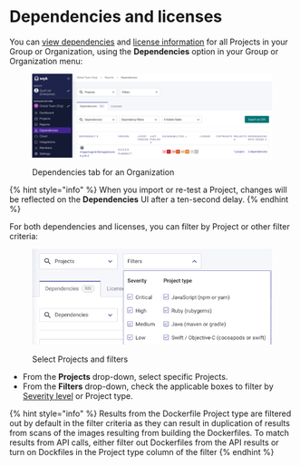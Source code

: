 # Dependencies and licenses

You can [view dependencies](view-dependencies.md) and [license information](view-licenses.md) for all Projects in your Group or Organization, using the **Dependencies** option in your Group or Organization menu:

<figure><img src="../../.gitbook/assets/Screenshot 2023-05-11 at 12.45.48.png" alt="Dependencies tab for an Organization"><figcaption><p>Dependencies tab for an Organization</p></figcaption></figure>

{% hint style="info" %}
When you import or re-test a Project, changes will be reflected on the **Dependencies** UI after a ten-second delay.
{% endhint %}

For both dependencies and licenses, you can filter by Project or other filter criteria:

<div align="left">

<figure><img src="../../.gitbook/assets/Screenshot 2023-05-11 at 13.11.22.png" alt="Select Projects and filters"><figcaption><p>Select Projects and filters</p></figcaption></figure>

</div>

* From the **Projects** drop-down, select specific Projects.
* From the **Filters** drop-down, check the applicable boxes to filter by [Severity level](../../scan-using-snyk/prioritize-your-issues/severity-levels.md) or Project type.

{% hint style="info" %}
Results from the Dockerfile Project type are filtered out by default in the filter criteria as they can result in duplication of results from scans of the images resulting from building the Dockerfiles. To match results from API calls, either filter out Dockerfiles from the API results or turn on Dockfiles in the Project type column of the filter
{% endhint %}

